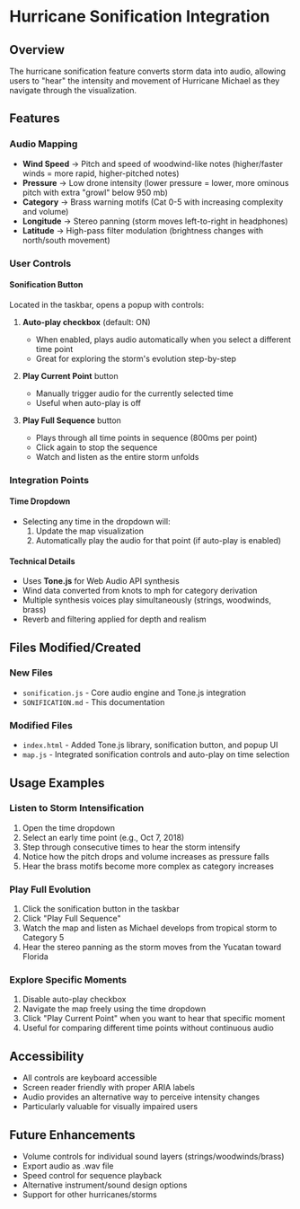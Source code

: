 # Hurricane Sonification Integration

## Overview
The hurricane sonification feature converts storm data into audio, allowing users to "hear" the intensity and movement of Hurricane Michael as they navigate through the visualization.

## Features

### Audio Mapping
- **Wind Speed** → Pitch and speed of woodwind-like notes (higher/faster winds = more rapid, higher-pitched notes)
- **Pressure** → Low drone intensity (lower pressure = lower, more ominous pitch with extra "growl" below 950 mb)
- **Category** → Brass warning motifs (Cat 0-5 with increasing complexity and volume)
- **Longitude** → Stereo panning (storm moves left-to-right in headphones)
- **Latitude** → High-pass filter modulation (brightness changes with north/south movement)

### User Controls

#### Sonification Button
Located in the taskbar, opens a popup with controls:

1. **Auto-play checkbox** (default: ON)
   - When enabled, plays audio automatically when you select a different time point
   - Great for exploring the storm's evolution step-by-step

2. **Play Current Point** button
   - Manually trigger audio for the currently selected time
   - Useful when auto-play is off

3. **Play Full Sequence** button
   - Plays through all time points in sequence (800ms per point)
   - Click again to stop the sequence
   - Watch and listen as the entire storm unfolds

### Integration Points

#### Time Dropdown
- Selecting any time in the dropdown will:
  1. Update the map visualization
  2. Automatically play the audio for that point (if auto-play is enabled)
  
#### Technical Details
- Uses **Tone.js** for Web Audio API synthesis
- Wind data converted from knots to mph for category derivation
- Multiple synthesis voices play simultaneously (strings, woodwinds, brass)
- Reverb and filtering applied for depth and realism

## Files Modified/Created

### New Files
- `sonification.js` - Core audio engine and Tone.js integration
- `SONIFICATION.md` - This documentation

### Modified Files
- `index.html` - Added Tone.js library, sonification button, and popup UI
- `map.js` - Integrated sonification controls and auto-play on time selection

## Usage Examples

### Listen to Storm Intensification
1. Open the time dropdown
2. Select an early time point (e.g., Oct 7, 2018)
3. Step through consecutive times to hear the storm intensify
4. Notice how the pitch drops and volume increases as pressure falls
5. Hear the brass motifs become more complex as category increases

### Play Full Evolution
1. Click the sonification button in the taskbar
2. Click "Play Full Sequence"
3. Watch the map and listen as Michael develops from tropical storm to Category 5
4. Hear the stereo panning as the storm moves from the Yucatan toward Florida

### Explore Specific Moments
1. Disable auto-play checkbox
2. Navigate the map freely using the time dropdown
3. Click "Play Current Point" when you want to hear that specific moment
4. Useful for comparing different time points without continuous audio

## Accessibility
- All controls are keyboard accessible
- Screen reader friendly with proper ARIA labels
- Audio provides an alternative way to perceive intensity changes
- Particularly valuable for visually impaired users

## Future Enhancements
- Volume controls for individual sound layers (strings/woodwinds/brass)
- Export audio as .wav file
- Speed control for sequence playback
- Alternative instrument/sound design options
- Support for other hurricanes/storms

